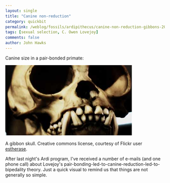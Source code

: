 ```yaml
---
layout: single 
title: "Canine non-reduction" 
category: quickbit
permalink: /weblog/fossils/ardipithecus/canine-non-reduction-gibbons-2009.html
tags: [sexual selection, C. Owen Lovejoy] 
comments: false 
author: John Hawks 
---
```


Canine size in a pair-bonded primate: 

<div class="middle-picture">
<img src="/graphics/gibbon-teeth-2009.jpg" width="400" height="221" alt="Gibbon teeth" />
<p class="caption">A gibbon skull. Creative commons license, courtesy of Flickr user <a href="http://www.flickr.com/photos/estherase/2263643740/">estherase</a>.</p>
</div>

After last night's Ardi program, I've received a number of e-mails (and one phone call) about Lovejoy's pair-bonding-led-to-canine-reduction-led-to-bipedality theory. Just a quick visual to remind us that things are not generally so simple. 


